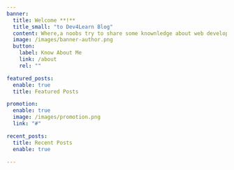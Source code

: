 ```yaml
---
banner:
  title: Welcome **!**
  title_small: "to Dev4Learn Blog"
  content: Where,a noobs try to share some knownledge about web development.
  image: /images/banner-author.png
  button:
    label: Know About Me
    link: /about
    rel: ""

featured_posts:
  enable: true
  title: Featured Posts

promotion:
  enable: true
  image: /images/promotion.png
  link: "#"

recent_posts:
  title: Recent Posts
  enable: true

---
```


